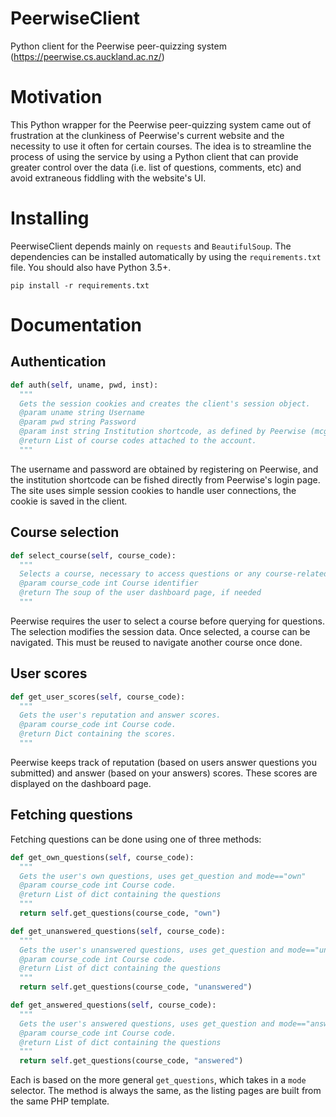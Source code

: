 # PeerwiseClient

Python client for the Peerwise peer-quizzing system (https://peerwise.cs.auckland.ac.nz/)

# Motivation

This Python wrapper for the Peerwise peer-quizzing system came out of frustration at the clunkiness of Peerwise's current website and the necessity to use it often for certain courses. The idea is to streamline the process of using the service by using a Python client that can provide greater control over the data (i.e. list of questions, comments, etc) and avoid extraneous fiddling with the website's UI.

# Installing

PeerwiseClient depends mainly on `requests` and `BeautifulSoup`. The dependencies can be installed automatically by using the `requirements.txt` file. You should also have Python 3.5+.

```
pip install -r requirements.txt
```

# Documentation

## Authentication
```python
def auth(self, uname, pwd, inst):
  """
  Gets the session cookies and creates the client's session object.
  @param uname string Username
  @param pwd string Password
  @param inst string Institution shortcode, as defined by Peerwise (mcgill_ca for McGill)
  @return List of course codes attached to the account.
  """
```

The username and password are obtained by registering on Peerwise, and the institution shortcode can be fished directly from Peerwise's login page. The site uses simple session cookies to handle user connections, the cookie is saved in the client.

## Course selection
```python
def select_course(self, course_code):
  """
  Selects a course, necessary to access questions or any course-related data. Modifies the session.
  @param course_code int Course identifier
  @return The soup of the user dashboard page, if needed
  """
```

Peerwise requires the user to select a course before querying for questions. The selection modifies the session data. Once selected, a course can be navigated. This must be reused to navigate another course once done.

## User scores
```python
def get_user_scores(self, course_code):
  """
  Gets the user's reputation and answer scores.
  @param course_code int Course code.
  @return Dict containing the scores.
  """
```

Peerwise keeps track of reputation (based on users answer questions you submitted) and answer (based on your answers) scores. These scores are displayed on the dashboard page.

## Fetching questions

Fetching questions can be done using one of three methods:

```python
def get_own_questions(self, course_code):
  """
  Gets the user's own questions, uses get_question and mode=="own"
  @param course_code int Course code.
  @return List of dict containing the questions
  """
  return self.get_questions(course_code, "own")

def get_unanswered_questions(self, course_code):
  """
  Gets the user's unanswered questions, uses get_question and mode=="unanswered"
  @param course_code int Course code.
  @return List of dict containing the questions
  """
  return self.get_questions(course_code, "unanswered")

def get_answered_questions(self, course_code):
  """
  Gets the user's answered questions, uses get_question and mode=="answered"
  @param course_code int Course code.
  @return List of dict containing the questions
  """
  return self.get_questions(course_code, "answered")
```

Each is based on the more general `get_questions`, which takes in a `mode` selector. The method is always the same, as the listing pages are built from the same PHP template.

